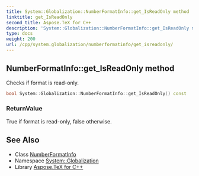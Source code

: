 ```yaml
---
title: System::Globalization::NumberFormatInfo::get_IsReadOnly method
linktitle: get_IsReadOnly
second_title: Aspose.TeX for C++
description: 'System::Globalization::NumberFormatInfo::get_IsReadOnly method. Checks if format is read-only in C++.'
type: docs
weight: 200
url: /cpp/system.globalization/numberformatinfo/get_isreadonly/
---
```

## NumberFormatInfo::get_IsReadOnly method


Checks if format is read-only.

```cpp
bool System::Globalization::NumberFormatInfo::get_IsReadOnly() const
```


### ReturnValue

True if format is read-only, false otherwise.

## See Also

* Class [NumberFormatInfo](../)
* Namespace [System::Globalization](../../)
* Library [Aspose.TeX for C++](../../../)

